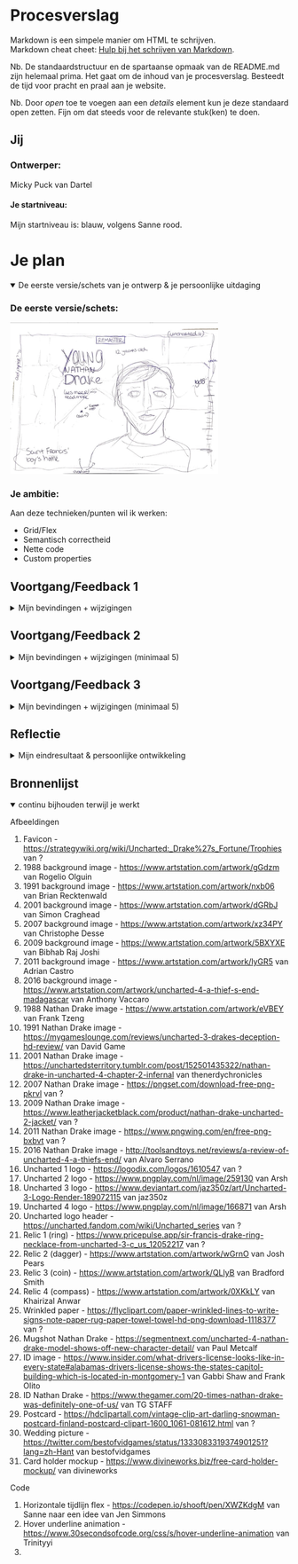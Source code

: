 # Procesverslag
Markdown is een simpele manier om HTML te schrijven.  
Markdown cheat cheet: [Hulp bij het schrijven van Markdown](https://github.com/adam-p/markdown-here/wiki/Markdown-Cheatsheet).

Nb. De standaardstructuur en de spartaanse opmaak van de README.md zijn helemaal prima. Het gaat om de inhoud van je procesverslag. Besteedt de tijd voor pracht en praal aan je website.

Nb. Door *open* toe te voegen aan een *details* element kun je deze standaard open zetten. Fijn om dat steeds voor de relevante stuk(ken) te doen.





## Jij

### Ontwerper:
Micky Puck van Dartel

#### Je startniveau:
Mijn startniveau is: blauw, volgens Sanne rood.





# Je plan

<details open>
  <summary>De eerste versie/schets van je ontwerp & je persoonlijke uitdaging</summary>

  ### De eerste versie/schets:
  <img src="readme-images/schets1.jpg" width="375px" alt="eerste versie/schets">


  ### Je ambitie:
  Aan deze technieken/punten wil ik werken:
  - Grid/Flex
  - Semantisch correctheid
  - Nette code
  - Custom properties

</details>




## Voortgang/Feedback 1

<details>
  <summary>Mijn bevindingen + wijzigingen</summary>

  ### Bevinding 1:
  <img src="readme-images/schets1.jpg" width="375px" alt="eerste schets">
  Jeremy leek het handig om ook de game te vermelden waar de Nathan Drake in voor komt en het jaartal.

  #### oplossing:
  Ik heb dit nog niet gecodeerd, maar ga ik zeker proberen.

  #### update:
  Ik heb het jaartal en de welke game het is op de cover gezet van elk jaartal, zodat je het meteen duidelijk ziet.

  ### Bevinding 2:
  Een parallax effect zou heel cool zijn om hier voor te gebruiken. Ook door de timeline rechts op de pagina.

  #### oplossing:
  Ik heb dit nog niet gecodeerd, maar ga ik zeker proberen. Een parallax was al mijn idee, maar Jeremy had ook aangegeven dat ik dan de timeline rechts ook mee zou kunnen bewegen.

  #### update:
  Dit idee heb ik niet meer toegepast, omdat ik mijn idee had veranderd. We mogen maar 1 pagina gebruiken en dit idee had is samen bedacht met nog een andere pagina waarin het goed zou werken. Toen Sanne de horizontale 'tijdlijn' liet zien, kreeg ik opeens ideeën om daar iets mee toen en dat heb ik dus uiteindelijk gedaan.

  ### Bevinding 3:
  <img src="readme-images/schets2.jpg" width="375px" alt="tweede schets">
  Omdat ik best weinig zou css'en en dat wel een doel is, zei Jeremy dat ik het kompas in css zou kunnen maken

  #### oplossing:
  Ik heb dit nog niet gecodeerd, maar ga ik zeker proberen te doen!

  #### update:
  Ik heb uiteindelijk geen kompas in mijn ontwerp gedaan. De wereldkaart viel weg en een kompas was überhaupt een extraatje.

  ### Bevinding 4:
  <img src="readme-images/ontwerp1.png" width="375px" alt="eerste eerste ontwerp">
  Sanne had aangegeven dat er maar 1 pagina mag zijn. Ik zou een popup kunnen gebruiken voor de 'tweede' pagina, maar dat leek mij niet heel handig, want ik wil dat de popup dan een soort pagina wordt en ik heb het idee dat dat veel te moeilijk zou worden.

  #### oplossing:
  Deze pagina haal ik weg. Het wordt nu alleen de pagina die je ziet in mijn eerste schets. Die is ook meer advanced.

  ### Bevinding 5:
  Jeremy gaf aan dat ik misschien deze pagina in het klein zou kunnen weergeven op de andere pagina, sinds deze wegvalt. Zodat je weet waar de Nathan Drake zich bevind in de timeline.

  #### oplossing:
  Ik heb dit nog niet gecodeerd, maar ga ik zeker proberen.

  #### update:
  Ik heb de wereldkaart uiteindelijk uit mijn ontwerp gelaten, omdat het dan veel te vol werd op de website. Ook vond ik het niet meer veel toevoegen voor de tijdlijn, omdat hij veel reist.

</details>




## Voortgang/Feedback 2

<details>
  <summary>Mijn bevindingen + wijzigingen (minimaal 5)</summary>

  ### Bevinding 1:
  <img src="readme-images/responsiveness.png" width="375px" alt="responsiveness ontwerp">
  De website is nog niet helemaal responsive. De jaartallen blijven erg groot en bij een erg klein scherm overlappen de onderdelen raar over elkaar. - Zara

  #### oplossing:
  Ik ga de jaartallen waarschijnlijk met een media query responsive maken. En ik ga mij niet heel erg focussen op kleinere schermen. Ik maak de website een beetje responsive, ook door tijd tekort.

  #### update:

  ### Bevinding 2:
  <img src="readme-images/contrast1.png" width="375px" alt="contrast donkere achtergrond">
  <img src="readme-images/contrast2.png" width="375px" alt="contrast lichtere achtergrond">
  Voor de teksten moet ik letten op het contrast. - Zara

  #### oplossing:
  Ik heb het er ook met Sanne over gehad en ik ga nu een background toevoegen, voor beter contrast. Uncharted heeft 4 games met 4 verschillende menu stijlen. Ik ga die nu namaken en toevoegen aan de achtergrond van de tekst.

  #### update:

  ### Bevinding 3:
  Nog meer commentaar in de code weergeven. - Zara

  #### oplossing:
  Hier was ik nog niet aan toegekomen. Dit wilde ik zeker nog toepassen, niet alleen voor de voorwaarden maar ook voor mijzelf.

  ### Bevinding 4:
  Custom properties gebruiken. - Zara

  #### oplossing:
  Hier was ik nog niet aan toegekomen. Omdat het een voorwaarde is, moet ik dit nog even doen!

  ### Bevinding 5:
  Ik zou ook nog de game vermelden welke Nathan Drake in welke game voorkomt. - Zara

  #### oplossing:
  Ik heb het jaartal en de welke game het is op de cover gezet van elk jaartal, zodat je het meteen duidelijk ziet.

  ### Bevinding 6:
  Voor Sanne hoeft het niet perse, maar het is wel handig om nog voor een header te zorgen. Dit vind Google ook erg fijn.

  #### oplossing:
  Omdat de tijdlijn fullscreen is, vind ik het erg lelijk om nog ergens een header toe te voegen. Ik heb dit opgelost om de header na een paar seconde te laten verdwijnen nadat je op de website komt, zodat je wel weet waar de website over gaat.

  ### Bevinding 7:
  <img src="readme-images/mapjevoorbeeld1.png" width="375px" alt="mapje 1988">
  <img src="readme-images/mapjevoorbeeld2.png" width="375px" alt="mapje 1991">
  De mapjes met de tekst die verschijnen zijn misschien een beetje te groot. - Zara

  #### oplossing:
  Ik was al van plan het mapje wat kleiner te maken. De andere mapjes worden vervangen door andere voorwerpen.


</details>



## Voortgang/Feedback 3

<details>
  <summary>Mijn bevindingen + wijzigingen (minimaal 5)</summary>

  ### Bevinding 1:
  Omschrijving van wat er nog niet orde was (tekst en afbeeding(en)).

  #### oplossing:
  Beschrijving hoe je het hebt hebt opgelost of als het niet gelukt is hoe je het zou oplossen (tekst en afbeeding(en)).


  ### Bevinding 2:
  Omschrijving van wat er nog niet orde was (tekst en afbeeding(en)).

  #### oplossing:
  Beschrijving hoe je het hebt hebt opgelost of als het niet gelukt is hoe je het zou oplossen (tekst en afbeeding(en)).



  ### Bevinding 3:
  ...

</details>




## Reflectie

<details>
  <summary>Mijn eindresultaat & persoonlijke ontwikkeling</summary>

  ### Je uitkomst - karakteristiek screenshot(s):
  <img src="readme-images/dummy-plaatje.jpg" width="375px" alt="final ontwerp">


  ### Dit ging goed/Heb ik geleerd:
  Korte omschrijving met plaatje(s)

  <img src="readme-images/dummy-plaatje.jpg" width="375px" alt="top">


  ### Dit was lastig/Is niet gelukt:
  Korte omschrijving met plaatje(s)

  <img src="readme-images/dummy-plaatje.jpg" width="375px" alt="bummer">
</details>





## Bronnenlijst

<details open>
<summary>continu bijhouden terwijl je werkt</summary>

Afbeeldingen
1. Favicon - https://strategywiki.org/wiki/Uncharted:_Drake%27s_Fortune/Trophies van ?
2. 1988 background image - https://www.artstation.com/artwork/gGdzm van Rogelio Olguin
3. 1991 background image - https://www.artstation.com/artwork/nxb06 van Brian Recktenwald
4. 2001 background image - https://www.artstation.com/artwork/dGRbJ van Simon Craghead
5. 2007 background image - https://www.artstation.com/artwork/xz34PY van Christophe Desse
6. 2009 background image - https://www.artstation.com/artwork/5BXYXE van Bibhab Raj Joshi
7. 2011 background image - https://www.artstation.com/artwork/lyGR5 van Adrian Castro
8. 2016 background image - https://www.artstation.com/artwork/uncharted-4-a-thief-s-end-madagascar van Anthony Vaccaro
9. 1988 Nathan Drake image - https://www.artstation.com/artwork/eVBEY van Frank Tzeng
10. 1991 Nathan Drake image - https://mygameslounge.com/reviews/uncharted-3-drakes-deception-hd-review/ van David Game
11. 2001 Nathan Drake image - https://unchartedsterritory.tumblr.com/post/152501435322/nathan-drake-in-uncharted-4-chapter-2-infernal van thenerdychronicles
12. 2007 Nathan Drake image - https://pngset.com/download-free-png-pkrvl van ?
13. 2009 Nathan Drake image - https://www.leatherjacketblack.com/product/nathan-drake-uncharted-2-jacket/ van ?
14. 2011 Nathan Drake image - https://www.pngwing.com/en/free-png-bxbvt van ?
15. 2016 Nathan Drake image - http://toolsandtoys.net/reviews/a-review-of-uncharted-4-a-thiefs-end/ van Alvaro Serrano
16. Uncharted 1 logo - https://logodix.com/logos/1610547 van ?
17. Uncharted 2 logo - https://www.pngplay.com/nl/image/259130 van Arsh
18. Uncharted 3 logo - https://www.deviantart.com/jaz350z/art/Uncharted-3-Logo-Render-189072115 van jaz350z
19. Uncharted 4 logo - https://www.pngplay.com/nl/image/166871 van Arsh
20. Uncharted logo header - https://uncharted.fandom.com/wiki/Uncharted_series van ?
21. Relic 1 (ring) - https://www.pricepulse.app/sir-francis-drake-ring-necklace-from-uncharted-3-c_us_12052217 van ?
22. Relic 2 (dagger) - https://www.artstation.com/artwork/wGrnO van Josh Pears
23. Relic 3 (coin) - https://www.artstation.com/artwork/QLlyB van Bradford Smith
24. Relic 4 (compass) - https://www.artstation.com/artwork/0XKkLY van Khairizal Anwar
25. Wrinkled paper - https://flyclipart.com/paper-wrinkled-lines-to-write-signs-note-paper-rug-paper-towel-towel-hd-png-download-1118377 van ?
26. Mugshot Nathan Drake - https://segmentnext.com/uncharted-4-nathan-drake-model-shows-off-new-character-detail/ van Paul Metcalf
27. ID image - https://www.insider.com/what-drivers-license-looks-like-in-every-state#alabamas-drivers-license-shows-the-states-capitol-building-which-is-located-in-montgomery-1 van Gabbi Shaw and Frank Olito
28. ID Nathan Drake - https://www.thegamer.com/20-times-nathan-drake-was-definitely-one-of-us/ van TG STAFF
29. Postcard - https://hdclipartall.com/vintage-clip-art-darling-snowman-postcard-finland-postcard-clipart-1600_1061-081612.html van ?
30. Wedding picture - https://twitter.com/bestofvidgames/status/1333083319374901251?lang=zh-Hant van bestofvidgames
31. Card holder mockup - https://www.divineworks.biz/free-card-holder-mockup/ van divineworks



Code
1. Horizontale tijdlijn flex - https://codepen.io/shooft/pen/XWZKdgM van Sanne naar een idee van Jen Simmons
2. Hover underline animation - https://www.30secondsofcode.org/css/s/hover-underline-animation van Trinityyi
3.

</details>
